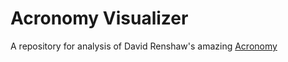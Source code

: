 # Acronomy Visualizer 

A repository for analysis of David Renshaw's amazing [Acronomy](https://acronymy.net/)